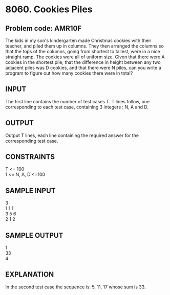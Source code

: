 8060\. Cookies Piles
====================

## Problem code: AMR10F

The kids in my son's kindergarten made Christmas cookies with their teacher, and piled them up in columns.  They then arranged the columns so that the tops of the columns, going from shortest to tallest, were in a nice straight ramp.  The cookies were all of uniform size.  Given that there were A cookies in the shortest pile, that the difference in height between any two adjacent piles was D cookies, and that there were N piles, can you write a program to figure out how many cookies there were in total?   
 
## INPUT 
The first line contains the number of test cases T. T lines follow, one corresponding to each test case, containing 3 integers : N, A and D.   
 
## OUTPUT
Output T lines, each line containing the required answer for the corresponding test case.   
 
## CONSTRAINTS 
T &lt;= 100   
1 &lt;= N, A, D &lt;=100   
 
## SAMPLE INPUT 
3   
1 1 1   
3 5 6   
2 1 2   
 
## SAMPLE OUTPUT 
1   
33   
4   
 
## EXPLANATION 
In the second test case the sequence is: 5, 11, 17 whose sum is 33.  

